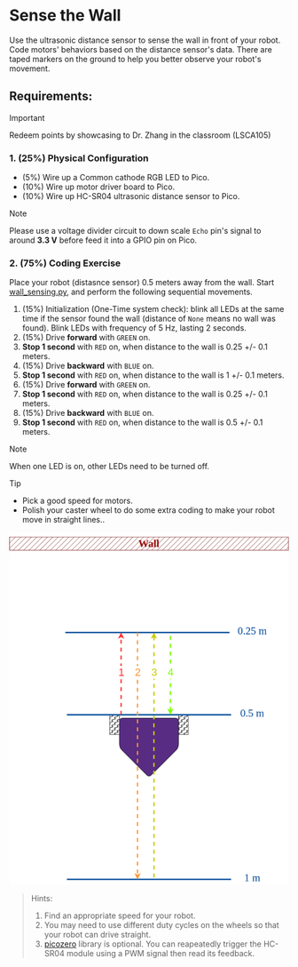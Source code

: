 # Sense the Wall 
Use the ultrasonic distance sensor to sense the wall in front of your robot. 
Code motors' behaviors based on the distance sensor's data. 
There are taped markers on the ground to help you better observe your robot's movement. 

## Requirements:
> [!IMPORTANT]
> Redeem points by showcasing to Dr. Zhang in the classroom (LSCA105)

### 1. (25%) Physical Configuration
- (5%) Wire up a Common cathode RGB LED to Pico.
- (10%) Wire up motor driver board to Pico.
- (10%) Wire up HC-SR04 ultrasonic distance sensor to Pico. 
> [!NOTE]
> Please use a voltage divider circuit to down scale `Echo` pin's signal to around **3.3 V** before feed it into a GPIO pin on Pico.
  
### 2. (75%) Coding Exercise
Place your robot (distasnce sensor) 0.5 meters away from the wall. Start [wall_sensing.py](wall_sensing.py), and perform the following sequential movements.

1. (15%) Initialization (One-Time system check): blink all LEDs at the same time if the sensor found the wall (distance of `None` means no wall was found).
Blink LEDs with frequency of 5 Hz, lasting 2 seconds.
1. (15%) Drive **forward** with `GREEN` on.
2. **Stop 1 second** with `RED` on, when distance to the wall is 0.25 +/- 0.1 meters.
3. (15%) Drive **backward** with `BLUE` on.
4. **Stop 1 second** with `RED` on, when distance to the wall is 1 +/- 0.1 meters.
5. (15%) Drive **forward** with `GREEN` on.
6. **Stop 1 second** with `RED` on, when distance to the wall is 0.25 +/- 0.1 meters.
7. (15%) Drive **backward** with `BLUE` on.
8. **Stop 1 second** with `RED` on, when distance to the wall is 0.5 +/- 0.1 meters.

> [!NOTE]
> When one LED is on, other LEDs need to be turned off.

> [!TIP]
> - Pick a good speed for motors.
> - Polish your caster wheel to do some extra coding to make your robot move in straight lines..


![wall_sense](/wall_sensing.png)

> Hints:
> 1. Find an appropriate speed for your robot.
> 2. You may need to use different duty cycles on the wheels so that your robot can drive straight.
> 3. [picozero](https://picozero.readthedocs.io/en/latest/) library is optional. You can reapeatedly trigger the HC-SR04 module using a PWM signal then read its feedback.



